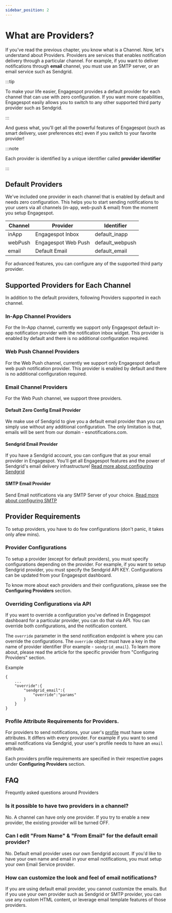 ```yaml
---
sidebar_position: 2
---
```


# What are Providers?

If you've read the previous chapter, you know what is a Channel. Now, let's understand about Providers.
Providers are services that enables notification delivery through a particular channel. For example, if you want to deliver notifications through **email** channel, you must use an SMTP server, or an email service such as Sendgrid.

:::tip

To make your life easier, Engagespot provides a default provider for each channel that can use with zero configuration. If you want more capabilities, Engagespot easily allows you to switch to any other supported third party provider such as Sendgrid.

:::

And guess what, you'll get all the powerful features of Engagespot (such as smart delivery, user preferences etc) even if you switch to your favorite provider!

:::note

Each provider is identified by a unique identifier called **provider identifier**

:::

## Default Providers

We've included one provider in each channel that is enabled by default and needs zero configuration. This helps you to start sending notifications to your users via all channels (in-app, web-push & email) from the moment you setup Engagespot.

| Channel | Provider            | Identifier      |
| ------- | ------------------- | --------------- |
| inApp   | Engagespot Inbox    | default_inapp   |
| webPush | Engagespot Web Push | default_webpush |
| email   | Default Email       | default_email   |

For advanced features, you can configure any of the supported third party provider.

## Supported Providers for Each Channel

In addition to the default providers, following Providers supported in each channel.

### In-App Channel Providers

For the In-App channel, currently we support only Engagespot default in-app notification provider with the notification inbox widget. This provider is enabled by default and there is no additional configuration required.

### Web Push Channel Providers

For the Web Push channel, currently we support only Engagespot default web push notification provider. This provider is enabled by default and there is no additional configuration required.

### Email Channel Providers

For the Web Push channel, we support three providers.

#### Default Zero Config Email Provider

We make use of Sendgrid to give you a default email provider than you can simply use without any additional configuration. The only limitation is that, emails will be sent from our domain - esnotifications.com.

#### Sendgrid Email Provider

If you have a Sendgrid account, you can configure that as your email provider in Engagespot. You'll get all Engagespot features and the power of Sendgrid's email delivery infrastructure!
[Read more about configuring Sendgrid](configuring-providers/email/sendgrid-provider)

#### SMTP Email Provider

Send Email notifications via any SMTP Server of your choice.
[Read more about configuring SMTP](configuring-providers/email/smtp-provider)

## Provider Requirements

To setup providers, you have to do few configurations (don't panic, it takes only afew mins).

### Provider Configurations

To setup a provider (except for default providers), you must specify configurations depending on the provider. For example, if you want to setup Sendgrid provider, you must specify the Sendgrid API KEY. Configurations can be updated from your Engagespot dashboard.

To know more about each providers and their configurations, please see the **Configuring Providers** section.

### Overriding Configurations via API

If you want to override a configuration you've defined in Engagespot dashboard for a particular provider, you can do that via API. You can override both configurations, and the notification content.

The `override` parameter in the send notification endpoint is where you can override the configurations. The `override` object must have a key in the name of provider identifier (For example - `sendgrid_email`). To learn more about, please read the article for the specific provider from "Configuring Providers" section.

Example

```
{
    ...
    "override":{
        "sendgrid_email":{
            "override":"params"
        }
    }
}
```

### Profile Attribute Requirements for Providers.

For providers to send notifications, your user's [profile](../profile/what-are-user-profiles) must have some attributes. It differs with every provider. For example if you want to send email notifications via Sendgrid, your user's profile needs to have an `email` attribute.

Each providers profile requirements are specified in their respective pages under **Configuring Providers** section.

## FAQ

Frequntly asked questions around Providers

### Is it possible to have two providers in a channel?

No. A channel can have only one provider. If you try to enable a new provider, the existing provider will be turned OFF.

### Can I edit "From Name" & "From Email" for the default email provider?

No. Default email provider uses our own Sendgrid account. If you'd like to have your own name and email in your email notifications, you must setup your own Email Service provider.

### How can customize the look and feel of email notifications?

If you are using default email provider, you cannot customize the emails. But if you use your own provider such as Sendgrid or SMTP provider, you can use any custom HTML content, or leverage email template features of those providers.
